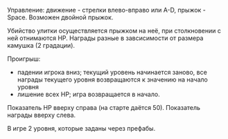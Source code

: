 Управление: движение - стрелки влево-вправо или A-D, прыжок - Space.
Возможен двойной прыжок.

Убийство улитки осуществляется прыжком на неё, при столкновении с ней отнимаются HP.
Награды разные в завсисимости от размера камушка (2 градации).

Проигрыш:
- падении игрока вниз; текущий уровень начинается заново, все награды текущего уровня возвращаются к значению на начало уровня
- лишение всех HP; игра возвращается в начало.

Показатель HP вверху справа (на старте даётся 50).
Показатель награды вверху слева.




В игре 2 уровня, которые заданы через префабы.
